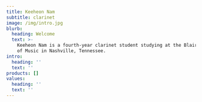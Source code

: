 ```yaml
---
title: Keeheon Nam
subtitle: clarinet
image: /img/intro.jpg
blurb:
  heading: Welcome
  text: >-
    Keeheon Nam is a fourth-year clarinet student studying at the Blair School
    of Music in Nashville, Tennessee.
intro:
  heading: ''
  text: ''
products: []
values:
  heading: ''
  text: ''
---
```


